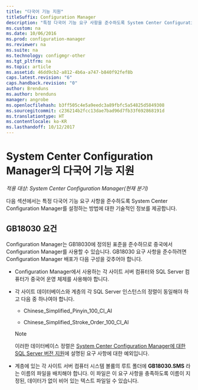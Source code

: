 ```yaml
---
title: "다국어 기능 지원"
titleSuffix: Configuration Manager
description: "특정 다국어 기능 요구 사항을 준수하도록 System Center Configuration Manager를 구성합니다."
ms.custom: na
ms.date: 10/06/2016
ms.prod: configuration-manager
ms.reviewer: na
ms.suite: na
ms.technology: configmgr-other
ms.tgt_pltfrm: na
ms.topic: article
ms.assetid: 46dd9cb2-a812-4b6a-a747-b840f92fef8b
caps.latest.revision: "6"
caps.handback.revision: "0"
author: Brenduns
ms.author: brenduns
manager: angrobe
ms.openlocfilehash: b3ff505c4e5a9eedc3a89fbfc5a54825d5849308
ms.sourcegitcommit: c236214b2fcc13dae7bad96d7fb33f692868191d
ms.translationtype: HT
ms.contentlocale: ko-KR
ms.lasthandoff: 10/12/2017
---
```

# <a name="international-support-in-system-center-configuration-manager"></a>System Center Configuration Manager의 다국어 기능 지원

*적용 대상: System Center Configuration Manager(현재 분기)*

다음 섹션에서는 특정 다국어 기능 요구 사항을 준수하도록 System Center Configuration Manager를 설정하는 방법에 대한 기술적인 정보를 제공합니다.  

## <a name="gb18030-requirements"></a>GB18030 요건  
 Configuration Manager는 GB18030에 정의된 표준을 준수하므로 중국에서 Configuration Manager를 사용할 수 있습니다. GB18030 요구 사항을 준수하려면 Configuration Manager 배포가 다음 구성을 갖추어야 합니다.  

-   Configuration Manager에서 사용하는 각 사이트 서버 컴퓨터와 SQL Server 컴퓨터가 중국어 운영 체제를 사용해야 합니다.  

-   각 사이트 데이터베이스와 계층의 각 SQL Server 인스턴스의 정렬이 동일해야 하고 다음 중 하나여야 합니다.  

    -   Chinese_Simplified_Pinyin_100_CI_AI  

    -   Chinese_Simplified_Stroke_Order_100_CI_AI  

    > [!NOTE]  
    >  이러한 데이터베이스 정렬은 [System Center Configuration Manager에 대한 SQL Server 버전 지원](../../../core/plan-design/configs/support-for-sql-server-versions.md)에 설명된 요구 사항에 대한 예외입니다.  

-   계층에 있는 각 사이트 서버 컴퓨터 시스템 볼륨의 루트 폴더에 **GB18030.SMS** 라는 이름의 파일을 배치해야 합니다. 이 파일은 이 요구 사항을 충족하도록 이름이 지정된, 데이터가 없이 비어 있는 텍스트 파일일 수 있습니다.  
